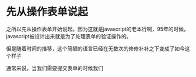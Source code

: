 # 先从操作表单说起

之所以先从操作表单开始说起。因为这就是javascript的老本行啊，95年的时候，javascript被设计出来就是为了处理表单的验证操作的。

但是随着时间的推移，这个简陋的语言已经在无数次的修修补补之下变成了如今这个样子

通常来说，当我们需要提交表单的时候我们